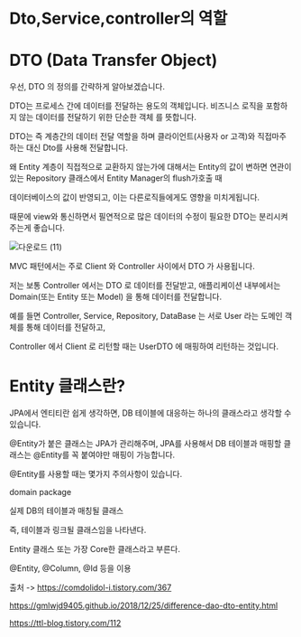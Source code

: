 Dto,Service,controller의 역할
===


DTO (Data Transfer Object)
=====

우선, DTO 의 정의를 간략하게 알아보겠습니다.

DTO는 프로세스 간에 데이터를 전달하는 용도의 객체입니다. 비즈니스 로직을 포함하지 않는 데이터를 전달하기 위한 단순한 객체 를 뜻합니다.

DTO는 즉 계층간의 데이터 전달 역할을 하며 클라이언트(사용자 or 고객)와 직접마주하는 대신 Dto를 사용해 전달합니다.

왜 Entity 계층이 직접적으로 교환하지 않는가에 대해서는 Entity의 값이 변하면 연관이있는 Repository 클래스에서 Entity Manager의 flush가호출 때

데이터베이스의 값이 반영되고, 이는 다른로직들에게도 영향을 미치게됩니다.

때문에 view와 통신하면서 필연적으로 많은 데이터의 수정이 필요한 DTO는 분리시켜주는게 좋습니다.



![다운로드 (11)](https://user-images.githubusercontent.com/100178951/230107798-b98e72a8-5f79-4f1f-8894-ef63b6bfecf5.png)

MVC 패턴에서는 주로 Client 와 Controller 사이에서 DTO 가 사용됩니다.

저는 보통 Controller 에서는 DTO 로 데이터를 전달받고, 애플리케이션 내부에서는 Domain(또는 Entity 또는 Model) 을 통해 데이터를 전달합니다.

 

예를 들면 Controller, Service, Repository, DataBase 는 서로 User 라는 도메인 객체를 통해 데이터를 전달하고,

Controller 에서 Client 로 리턴할 때는 UserDTO 에 매핑하여 리턴하는 것입니다.


Entity 클래스란?
===
 
JPA에서 엔티티란 쉽게 생각하면, DB 테이블에 대응하는 하나의 클래스라고 생각할 수 있습니다.

 

@Entity가 붙은 클래스는 JPA가 관리해주며, JPA를 사용해서 DB 테이블과 매핑할 클래스는 @Entity를 꼭 붙여야만 매핑이 가능합니다.

 

@Entity를 사용할 때는 몇가지 주의사항이 있습니다. 
 
 domain package

실제 DB의 테이블과 매칭될 클래스

즉, 테이블과 링크될 클래스임을 나타낸다.

Entity 클래스 또는 가장 Core한 클래스라고 부른다.

@Entity, @Column, @Id 등을 이용



출처 -> https://comdolidol-i.tistory.com/367

https://gmlwjd9405.github.io/2018/12/25/difference-dao-dto-entity.html

https://ttl-blog.tistory.com/112
